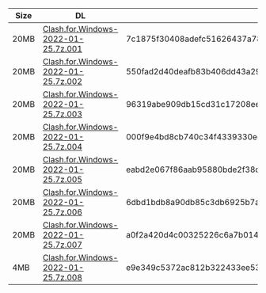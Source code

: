 |    Size   |     DL  | sha512sum |
|  ---  |  ---  |  ---  |
| 20MB | [Clash.for.Windows-2022-01-25.7z.001](https://cdn.jsdelivr.net/gh/appleians/cfw_m1@main/Clash.for.Windows-2022-01-25.7z.001) | 7c1875f30408adefc51626437a7883353aac0a554e7e1100132462b869c18d3c00aa1a46bfea56ca8804da1e91784fbb29c468705f4658428b22033307836f0e |
| 20MB | [Clash.for.Windows-2022-01-25.7z.002](https://cdn.jsdelivr.net/gh/appleians/cfw_m1@main/Clash.for.Windows-2022-01-25.7z.002) | 550fad2d40deafb83b406dd43a299630d5d1a4aa6ca45ecf31d7dc5acd64d57f2cb7accfe16fc6f1ab95cf604977d9cc5e7a1e0682fcfb249d114bbfd6c2daff |
| 20MB | [Clash.for.Windows-2022-01-25.7z.003](https://cdn.jsdelivr.net/gh/appleians/cfw_m1@main/Clash.for.Windows-2022-01-25.7z.003) | 96319abe909db15cd31c17208ee1e0bfad2e6ea7de5938edd78a3db002f359c73211858c2713bdbb0c726fee75d936336f206f8ec59a8970de7c756ff8fa4ad0 |
| 20MB | [Clash.for.Windows-2022-01-25.7z.004](https://cdn.jsdelivr.net/gh/appleians/cfw_m1@main/Clash.for.Windows-2022-01-25.7z.004) | 000f9e4bd8cb740c34f4339330ecc4c80659721eeeecaa27d5daa1ac5e012d84d518520abc3806984d5cc394a02311b55dd09e66a20d5ce05e2faa7a94310ad7 |
| 20MB | [Clash.for.Windows-2022-01-25.7z.005](https://cdn.jsdelivr.net/gh/appleians/cfw_m1@main/Clash.for.Windows-2022-01-25.7z.005) | eabd2e067f86aab95880bde2f38dd50c1b593994758f19268a047570695e1340c2295f345e83ecd073787ae52194e96c511b7087b13e64ad3ef49f3089c0eb6c |
| 20MB | [Clash.for.Windows-2022-01-25.7z.006](https://cdn.jsdelivr.net/gh/appleians/cfw_m1@main/Clash.for.Windows-2022-01-25.7z.006) | 6dbd1bdb8a90db85c3db6925b7a886c1962f1b5fb2ea2441a2baa422a2418ae693f96540cd5478a19252f4dc1ea5cf69b1bc9dceda44e56e05e7010ba7195650 |
| 20MB | [Clash.for.Windows-2022-01-25.7z.007](https://cdn.jsdelivr.net/gh/appleians/cfw_m1@main/Clash.for.Windows-2022-01-25.7z.007) | a0f2a420d4c00325226c6a7b014812b206a90995d7a4fde2a1582f75630c96f340bbc7dc9b289c4dca5f1db243b740bf6b942764392ee8e6a058066813be77b4 |
| 4MB | [Clash.for.Windows-2022-01-25.7z.008](https://cdn.jsdelivr.net/gh/appleians/cfw_m1@main/Clash.for.Windows-2022-01-25.7z.008) | e9e349c5372ac812b322433ee5368197e35ba5c0cb13d57bf6903fbf30fba9b39bd2ff72e66ddb82d4c55145e1caf884a8660cf355e3dc95ae25c5a31857fd7a |

